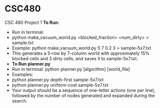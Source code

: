 # CSC480
CSC 480 Project 1
**To Run:**
- Run in terminal:
- python make_vacuum_world.py <rows> <columns> <blocked_fraction> <num_dirty> > sample.txt
- Example: python make_vacuum_world.py 5 7 0.2 3 > sample-5x7.txt
- This generates a 5-row by 7-column world with approximately 15% blocked cells and 3
dirty cells, and saves it to sample-5x7.txt.
- **To Run planner.py**
- Run in terminal: python planner.py [algorithm] [world_file]
- Examples:
- python planner.py depth-first sample-5x7.txt
- python planner.py uniform-cost sample-5x7.txt
- Your output should be a sequence of one-letter actions (one per line), followed by the
number of nodes generated and expanded during the search.
